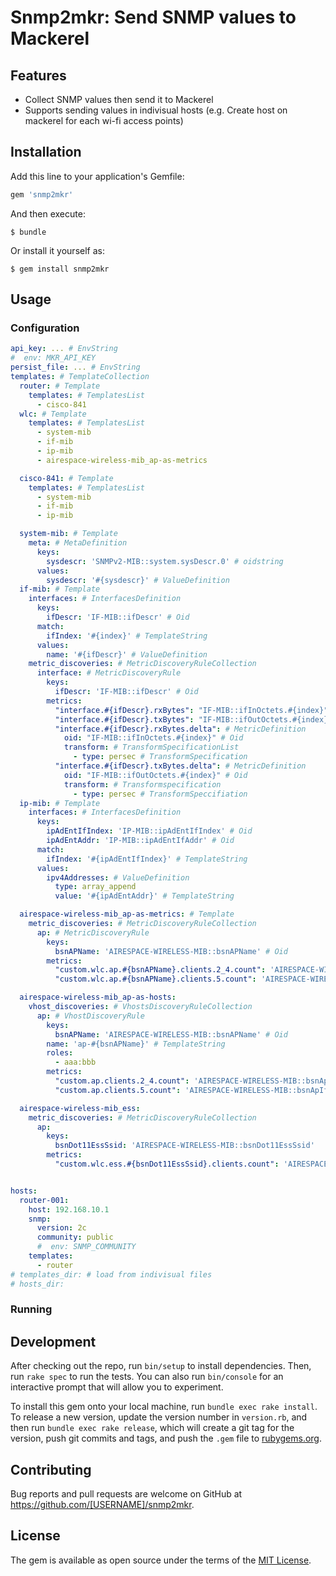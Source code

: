 # Snmp2mkr: Send SNMP values to Mackerel

## Features

- Collect SNMP values then send it to Mackerel
- Supports sending values in indivisual hosts (e.g. Create host on mackerel for each wi-fi access points)

## Installation

Add this line to your application's Gemfile:

```ruby
gem 'snmp2mkr'
```

And then execute:

    $ bundle

Or install it yourself as:

    $ gem install snmp2mkr

## Usage

### Configuration

``` yaml
api_key: ... # EnvString
#  env: MKR_API_KEY
persist_file: ... # EnvString
templates: # TemplateCollection
  router: # Template
    templates: # TemplatesList
      - cisco-841
  wlc: # Template
    templates: # TemplatesList
      - system-mib
      - if-mib
      - ip-mib
      - airespace-wireless-mib_ap-as-metrics

  cisco-841: # Template
    templates: # TemplatesList
      - system-mib
      - if-mib
      - ip-mib

  system-mib: # Template
    meta: # MetaDefinition
      keys:
        sysdescr: 'SNMPv2-MIB::system.sysDescr.0' # oidstring
      values:
        sysdescr: '#{sysdescr}' # ValueDefinition
  if-mib: # Template
    interfaces: # InterfacesDefinition
      keys:
        ifDescr: 'IF-MIB::ifDescr' # Oid
      match:
        ifIndex: '#{index}' # TemplateString
      values:
        name: '#{ifDescr}' # ValueDefinition
    metric_discoveries: # MetricDiscoveryRuleCollection
      interface: # MetricDiscoveryRule
        keys:
          ifDescr: 'IF-MIB::ifDescr' # Oid
        metrics:
          "interface.#{ifDescr}.rxBytes": "IF-MIB::ifInOctets.#{index}" # MetricDefinition
          "interface.#{ifDescr}.txBytes": "IF-MIB::ifOutOctets.#{index}" # MetricDefinition
          "interface.#{ifDescr}.rxBytes.delta": # MetricDefinition
            oid: "IF-MIB::ifInOctets.#{index}" # Oid
            transform: # TransformSpecificationList
              - type: persec # TransformSpecification
          "interface.#{ifDescr}.txBytes.delta": # MetricDefinition
            oid: "IF-MIB::ifOutOctets.#{index}" # Oid
            transform: # Transformspecification
              - type: persec # TransformSpeccifiation
  ip-mib: # Template
    interfaces: # InterfacesDefinition
      keys:
        ipAdEntIfIndex: 'IP-MIB::ipAdEntIfIndex' # Oid
        ipAdEntAddr: 'IP-MIB::ipAdEntIfAddr' # Oid
      match:
        ifIndex: '#{ipAdEntIfIndex}' # TemplateString
      values:
        ipv4Addresses: # ValueDefinition
          type: array_append
          value: '#{ipAdEntAddr}' # TemplateString

  airespace-wireless-mib_ap-as-metrics: # Template
    metric_discoveries: # MetricDiscoveryRuleCollection
      ap: # MetricDiscoveryRule
        keys:
          bsnAPName: 'AIRESPACE-WIRELESS-MIB::bsnAPName' # Oid
        metrics:
          "custom.wlc.ap.#{bsnAPName}.clients.2_4.count": 'AIRESPACE-WIRELESS-MIB::bsnApIfNoOfUsers.#{index}.0' # MetricDefinition
          "custom.wlc.ap.#{bsnAPName}.clients.5.count": 'AIRESPACE-WIRELESS-MIB::bsnApIfNoOfUsers.#{index}.1' # MetricDefinition

  airespace-wireless-mib_ap-as-hosts:
    vhost_discoveries: # VhostsDiscoveryRuleCollection
      ap: # VhostDiscoveryRule
        keys:
          bsnAPName: 'AIRESPACE-WIRELESS-MIB::bsnAPName' # Oid
        name: 'ap-#{bsnAPName}' # TemplateString
        roles:
          - aaa:bbb
        metrics:
          "custom.ap.clients.2_4.count": 'AIRESPACE-WIRELESS-MIB::bsnApIfNoOfUsers.#{index}.0' # MetricDefinition
          "custom.ap.clients.5.count": 'AIRESPACE-WIRELESS-MIB::bsnApIfNoOfUsers.#{index}.1' # MetricDefinition

  airespace-wireless-mib_ess:
    metric_discoveries: # MetricDiscoveryRuleCollection
      ap:
        keys:
          bsnDot11EssSsid: 'AIRESPACE-WIRELESS-MIB::bsnDot11EssSsid'
        metrics:
          "custom.wlc.ess.#{bsnDot11EssSsid}.clients.count": 'AIRESPACE-WIRELESS-MIB::bsnDot11EssNumberOfMobileStations.#{index}'


hosts:
  router-001:
    host: 192.168.10.1
    snmp:
      version: 2c
      community: public
      #  env: SNMP_COMMUNITY
    templates:
      - router
# templates_dir: # load from indivisual files
# hosts_dir: 
```

### Running

## Development

After checking out the repo, run `bin/setup` to install dependencies. Then, run `rake spec` to run the tests. You can also run `bin/console` for an interactive prompt that will allow you to experiment.

To install this gem onto your local machine, run `bundle exec rake install`. To release a new version, update the version number in `version.rb`, and then run `bundle exec rake release`, which will create a git tag for the version, push git commits and tags, and push the `.gem` file to [rubygems.org](https://rubygems.org).

## Contributing

Bug reports and pull requests are welcome on GitHub at https://github.com/[USERNAME]/snmp2mkr.


## License

The gem is available as open source under the terms of the [MIT License](http://opensource.org/licenses/MIT).

